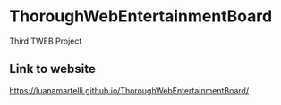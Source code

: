 # ThoroughWebEntertainmentBoard
Third TWEB Project 

## Link to website
https://luanamartelli.github.io/ThoroughWebEntertainmentBoard/
